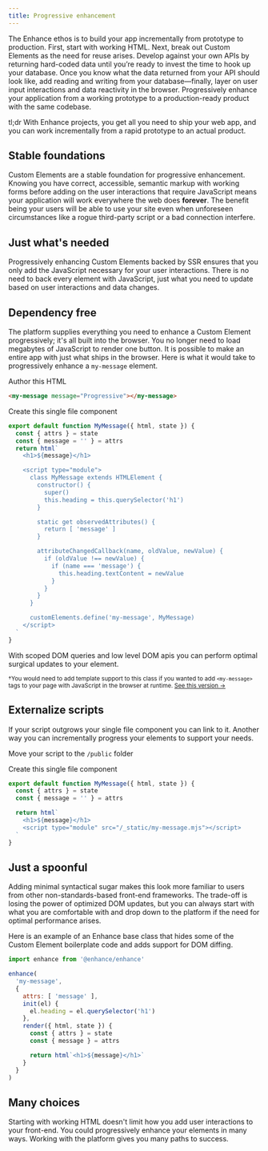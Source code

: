 ```yaml
---
title: Progressive enhancement
---
```


The Enhance ethos is to build your app incrementally from prototype to production. First, start with working HTML. Next, break out Custom Elements as the need for reuse arises. Develop against your own APIs by returning hard-coded data until you’re ready to invest the time to hook up your database. Once you know what the data returned from your API should look like, add reading and writing from your database—finally, layer on user input interactions and data reactivity in the browser. Progressively enhance your application from a working prototype to a production-ready product with the same codebase.

tl;dr With Enhance projects, you get all you need to ship your web app, and you can work incrementally from a rapid prototype to an actual product.

## Stable foundations

Custom Elements are a stable foundation for progressive enhancement. Knowing you have correct, accessible, semantic markup with working forms before adding on the user interactions that require JavaScript means your application will work everywhere the web does **forever**. The benefit being your users will be able to use your site even when unforeseen circumstances like a rogue third-party script or a bad connection interfere.

## Just what's needed

Progressively enhancing Custom Elements backed by SSR ensures that you only add the JavaScript necessary for your user interactions. There is no need to back every element with JavaScript, just what you need to update based on user interactions and data changes.

## Dependency free

The platform supplies everything you need to enhance a Custom Element progressively; it's all built into the browser. You no longer need to load megabytes of JavaScript to render one button. It is possible to make an entire app with just what ships in the browser. Here is what it would take to progressively enhance a `my-message` element.

Author this HTML

```html
<my-message message="Progressive"></my-message>
```

Create this single file component

<doc-code filename="app/elements/my-message.mjs" numbered>

```javascript
export default function MyMessage({ html, state }) {
  const { attrs } = state
  const { message = '' } = attrs
  return html`
    <h1>${message}</h1>

    <script type="module">
      class MyMessage extends HTMLElement {
        constructor() {
          super()
          this.heading = this.querySelector('h1')
        }

        static get observedAttributes() {
          return [ 'message' ]
        }

        attributeChangedCallback(name, oldValue, newValue) {
          if (oldValue !== newValue) {
            if (name === 'message') {
              this.heading.textContent = newValue
            }
          }
        }
      }

      customElements.define('my-message', MyMessage)
    </script>
  `
}
```

</doc-code>

With scoped DOM queries and low level DOM apis you can perform optimal surgical updates to your element.

<small>†You would need to add template support to this class if you wanted to add `<my-message>` tags to your page with JavaScript in the browser at runtime. [See this version →](https://gist.github.com/kristoferjoseph/dd5d22018a0f7feedd4ee18f25a040a8)</small>

## Externalize scripts

If your script outgrows your single file component you can link to it. Another way you can incrementally progress your elements to support your needs.

Move your script to the `/public` folder

Create this single file component

<doc-code highlight="7-add" filename="app/elements/my-message.mjs" numbered>

```javascript
export default function MyMessage({ html, state }) {
  const { attrs } = state
  const { message = '' } = attrs

  return html`
    <h1>${message}</h1>
    <script type="module" src="/_static/my-message.mjs"></script>
  `
}
```

</doc-code>

## Just a spoonful

Adding minimal syntactical sugar makes this look more familiar to users from other non-standards-based front-end frameworks. The trade-off is losing the power of optimized DOM updates, but you can always start with what you are comfortable with and drop down to the platform if the need for optimal performance arises.

Here is an example of an Enhance base class that hides some of the Custom Element boilerplate code and adds support for DOM diffing.

```javascript
import enhance from '@enhance/enhance'

enhance(
  'my-message',
  {
    attrs: [ 'message' ],
    init(el) {
      el.heading = el.querySelector('h1')
    },
    render({ html, state }) {
      const { attrs } = state
      const { message } = attrs

      return html`<h1>${message}</h1>`
    }
  }
)
```

## Many choices
Starting with working HTML doesn't limit how you add user interactions to your front-end. You could progressively enhance your elements in many ways. Working with the platform gives you many paths to success.
